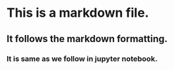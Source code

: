 # This is a markdown file.
## It follows the markdown formatting.
### It is same as we follow in jupyter notebook.
